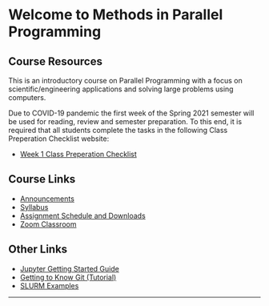 # Welcome to Methods in Parallel Programming

## Course Resources

This is an introductory course on Parallel Programming with a focus on scientific/engineering applications and solving large problems using computers.

Due to COVID-19 pandemic the first week of the Spring 2021 semester will be used for reading, review and semester preparation.  To this end, it is required that all students complete the tasks in the following Class Preperation Checklist website: 

- [Week 1 Class Preperation Checklist](Class_Prep_Checklist)

## Course Links

- [Announcements](Announcements)
- [Syllabus](Syllabus)
- [Assignment Schedule and Downloads](assignments/Schedule)
- [Zoom Classroom](https://msu.zoom.us/j/98207034052)

## Other Links

- [Jupyter Getting Started Guide](https://msu-cmse-courses.github.io/cmse802-f20-student/0000--Jupyter-Getting-Started-Guide.html) 
- [Getting to Know Git (Tutorial)](https://msu-cmse-courses.github.io/cmse802-f20-student/0000-Getting-to-know-git.html)
- [SLURM Examples](SLURM_Examples)

-----
